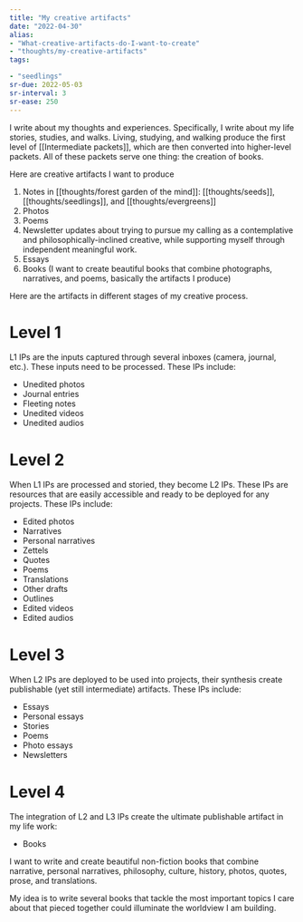 ```yaml
---
title: "My creative artifacts"
date: "2022-04-30"
alias:
- "What-creative-artifacts-do-I-want-to-create"
- "thoughts/my-creative-artifacts"
tags:

- "seedlings"
sr-due: 2022-05-03
sr-interval: 3
sr-ease: 250
---
```


I write about my thoughts and experiences. Specifically, I write about my life stories, studies, and walks. Living, studying, and walking produce the first level of [[Intermediate packets]], which are then converted into higher-level packets. All of these packets serve one thing: the creation of books.

Here are creative artifacts I want to produce
1. Notes in [[thoughts/forest garden of the mind]]: [[thoughts/seeds]], [[thoughts/seedlings]], and [[thoughts/evergreens]]
2. Photos
3. Poems
4. Newsletter updates about trying to pursue my calling as a contemplative and philosophically-inclined creative, while supporting myself through independent meaningful work.
5. Essays
6. Books (I want to create beautiful books that combine photographs, narratives, and poems, basically the artifacts I produce)

Here are the artifacts in different stages of my creative process.

# Level 1

L1 IPs are the inputs captured through several inboxes (camera, journal, etc.). These inputs need to be processed. These IPs include:

- Unedited photos
- Journal entries
- Fleeting notes
- Unedited videos
- Unedited audios

# Level 2

When L1 IPs are processed and storied, they become L2 IPs. These IPs are resources that are easily accessible and ready to be deployed for any projects. These IPs include:

- Edited photos
- Narratives
- Personal narratives
- Zettels
- Quotes
- Poems
- Translations
- Other drafts
- Outlines
- Edited videos
- Edited audios

# Level 3

When L2 IPs are deployed to be used into projects, their synthesis create publishable (yet still intermediate) artifacts. These IPs include:

- Essays
- Personal essays
- Stories
- Poems
- Photo essays
- Newsletters

# Level 4

The integration of L2 and L3 IPs create the ultimate publishable artifact in my life work:

- Books

I want to write and create beautiful non-fiction books that combine narrative, personal narratives, philosophy, culture, history, photos, quotes, prose, and translations.

My idea is to write several books that tackle the most important topics I care about that pieced together could illuminate the worldview I am building.


